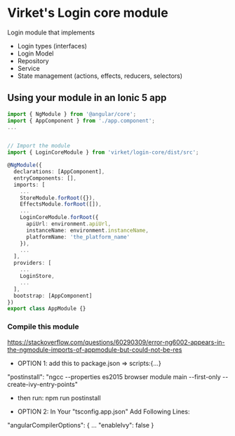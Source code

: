# Virket's Login core module
  Login module that implements
  * Login types (interfaces)
  * Login Model
  * Repository
  * Service
  * State management (actions, effects, reducers, selectors)

## Using your module in an Ionic 5 app

```typescript
import { NgModule } from '@angular/core';
import { AppComponent } from './app.component';
...


// Import the module
import { LoginCoreModule } from 'virket/login-core/dist/src';

@NgModule({
  declarations: [AppComponent],
  entryComponents: [],
  imports: [
    ...
    StoreModule.forRoot({}),
    EffectsModule.forRoot([]),
    ...
    LoginCoreModule.forRoot({
      apiUrl: environment.apiUrl,
      instanceName: environment.instanceName,
      platformName: 'the_platform_name'
    }),
    ...
  ],
  providers: [
    ...
    LoginStore,
    ...
  ],
  bootstrap: [AppComponent]
})
export class AppModule {}
```

### Compile this module
https://stackoverflow.com/questions/60290309/error-ng6002-appears-in-the-ngmodule-imports-of-appmodule-but-could-not-be-res

- OPTION 1: add this to package.json => scripts:{...}

"postinstall": "ngcc --properties es2015 browser module main --first-only --create-ivy-entry-points"

- then run: npm run postinstall

- OPTION 2:  In Your "tsconfig.app.json" Add Following Lines:

"angularCompilerOptions": { 
  ...
  "enableIvy": false 
}




